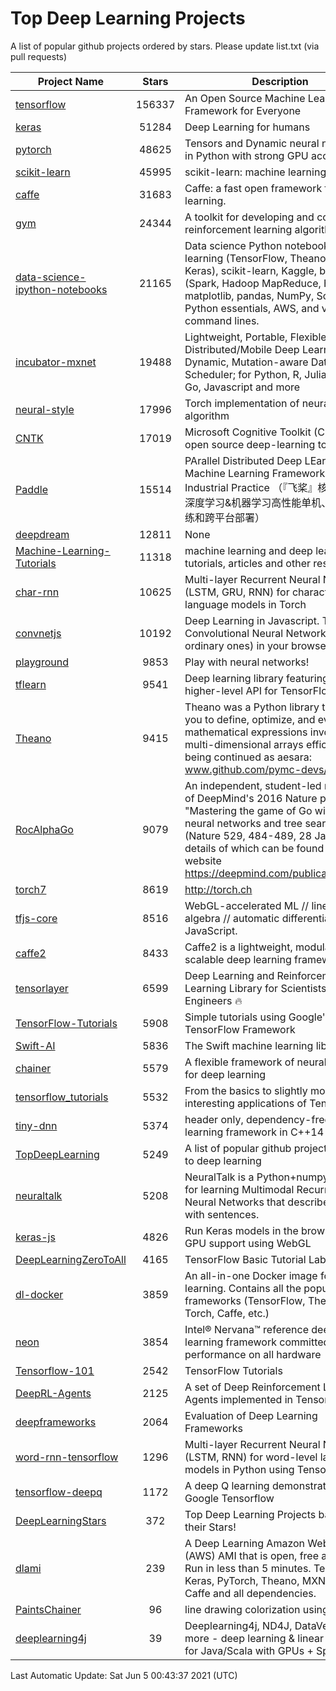 # Top Deep Learning Projects
A list of popular github projects ordered by stars.
Please update list.txt (via pull requests)

|Project Name| Stars | Description |
| ---------- |:-----:| ----------- |
| [tensorflow](https://github.com/tensorflow/tensorflow) | 156337 | An Open Source Machine Learning Framework for Everyone |
| [keras](https://github.com/keras-team/keras) | 51284 | Deep Learning for humans |
| [pytorch](https://github.com/pytorch/pytorch) | 48625 | Tensors and Dynamic neural networks in Python with strong GPU acceleration |
| [scikit-learn](https://github.com/scikit-learn/scikit-learn) | 45995 | scikit-learn: machine learning in Python |
| [caffe](https://github.com/BVLC/caffe) | 31683 | Caffe: a fast open framework for deep learning. |
| [gym](https://github.com/openai/gym) | 24344 | A toolkit for developing and comparing reinforcement learning algorithms. |
| [data-science-ipython-notebooks](https://github.com/donnemartin/data-science-ipython-notebooks) | 21165 | Data science Python notebooks: Deep learning (TensorFlow, Theano, Caffe, Keras), scikit-learn, Kaggle, big data (Spark, Hadoop MapReduce, HDFS), matplotlib, pandas, NumPy, SciPy, Python essentials, AWS, and various command lines. |
| [incubator-mxnet](https://github.com/apache/incubator-mxnet) | 19488 | Lightweight, Portable, Flexible Distributed/Mobile Deep Learning with Dynamic, Mutation-aware Dataflow Dep Scheduler; for Python, R, Julia, Scala, Go, Javascript and more |
| [neural-style](https://github.com/jcjohnson/neural-style) | 17996 | Torch implementation of neural style algorithm |
| [CNTK](https://github.com/microsoft/CNTK) | 17019 | Microsoft Cognitive Toolkit (CNTK), an open source deep-learning toolkit |
| [Paddle](https://github.com/PaddlePaddle/Paddle) | 15514 | PArallel Distributed Deep LEarning: Machine Learning Framework from Industrial Practice （『飞桨』核心框架，深度学习&机器学习高性能单机、分布式训练和跨平台部署） |
| [deepdream](https://github.com/google/deepdream) | 12811 | None |
| [Machine-Learning-Tutorials](https://github.com/ujjwalkarn/Machine-Learning-Tutorials) | 11318 | machine learning and deep learning tutorials, articles and other resources  |
| [char-rnn](https://github.com/karpathy/char-rnn) | 10625 | Multi-layer Recurrent Neural Networks (LSTM, GRU, RNN) for character-level language models in Torch |
| [convnetjs](https://github.com/karpathy/convnetjs) | 10192 | Deep Learning in Javascript. Train Convolutional Neural Networks (or ordinary ones) in your browser. |
| [playground](https://github.com/tensorflow/playground) | 9853 | Play with neural networks! |
| [tflearn](https://github.com/tflearn/tflearn) | 9541 | Deep learning library featuring a higher-level API for TensorFlow. |
| [Theano](https://github.com/Theano/Theano) | 9415 | Theano was a Python library that allows you to define, optimize, and evaluate mathematical expressions involving multi-dimensional arrays efficiently. It is being continued as aesara: www.github.com/pymc-devs/aesara |
| [RocAlphaGo](https://github.com/Rochester-NRT/RocAlphaGo) | 9079 | An independent, student-led replication of DeepMind's 2016 Nature publication, "Mastering the game of Go with deep neural networks and tree search" (Nature 529, 484-489, 28 Jan 2016), details of which can be found on their website https://deepmind.com/publications.html. |
| [torch7](https://github.com/torch/torch7) | 8619 | http://torch.ch |
| [tfjs-core](https://github.com/tensorflow/tfjs-core) | 8516 | WebGL-accelerated ML // linear algebra // automatic differentiation for JavaScript. |
| [caffe2](https://github.com/facebookarchive/caffe2) | 8433 | Caffe2 is a lightweight, modular, and scalable deep learning framework. |
| [tensorlayer](https://github.com/tensorlayer/tensorlayer) | 6599 | Deep Learning and Reinforcement Learning Library for Scientists and Engineers 🔥 |
| [TensorFlow-Tutorials](https://github.com/nlintz/TensorFlow-Tutorials) | 5908 | Simple tutorials using Google's TensorFlow Framework |
| [Swift-AI](https://github.com/Swift-AI/Swift-AI) | 5836 | The Swift machine learning library. |
| [chainer](https://github.com/chainer/chainer) | 5579 | A flexible framework of neural networks for deep learning |
| [tensorflow_tutorials](https://github.com/pkmital/tensorflow_tutorials) | 5532 | From the basics to slightly more interesting applications of Tensorflow |
| [tiny-dnn](https://github.com/tiny-dnn/tiny-dnn) | 5374 | header only, dependency-free deep learning framework in C++14 |
| [TopDeepLearning](https://github.com/aymericdamien/TopDeepLearning) | 5249 | A list of popular github projects related to deep learning |
| [neuraltalk](https://github.com/karpathy/neuraltalk) | 5208 | NeuralTalk is a Python+numpy project for learning Multimodal Recurrent Neural Networks that describe images with sentences. |
| [keras-js](https://github.com/transcranial/keras-js) | 4826 | Run Keras models in the browser, with GPU support using WebGL |
| [DeepLearningZeroToAll](https://github.com/hunkim/DeepLearningZeroToAll) | 4165 | TensorFlow Basic Tutorial Labs |
| [dl-docker](https://github.com/floydhub/dl-docker) | 3859 | An all-in-one Docker image for deep learning. Contains all the popular DL frameworks (TensorFlow, Theano, Torch, Caffe, etc.) |
| [neon](https://github.com/NervanaSystems/neon) | 3854 | Intel® Nervana™ reference deep learning framework committed to best performance on all hardware |
| [Tensorflow-101](https://github.com/sjchoi86/Tensorflow-101) | 2542 | TensorFlow Tutorials |
| [DeepRL-Agents](https://github.com/awjuliani/DeepRL-Agents) | 2125 | A set of Deep Reinforcement Learning Agents implemented in Tensorflow. |
| [deepframeworks](https://github.com/zer0n/deepframeworks) | 2064 | Evaluation of Deep Learning Frameworks |
| [word-rnn-tensorflow](https://github.com/hunkim/word-rnn-tensorflow) | 1296 | Multi-layer Recurrent Neural Networks (LSTM, RNN) for word-level language models in Python using TensorFlow. |
| [tensorflow-deepq](https://github.com/siemanko/tensorflow-deepq) | 1172 | A deep Q learning demonstration using Google Tensorflow |
| [DeepLearningStars](https://github.com/hunkim/DeepLearningStars) | 372 | Top Deep Learning Projects based on their Stars! |
| [dlami](https://github.com/ritchieng/dlami) | 239 | A Deep Learning Amazon Web Service (AWS) AMI that is open, free and works. Run in less than 5 minutes. TensorFlow, Keras, PyTorch, Theano, MXNet, CNTK, Caffe and all dependencies. |
| [PaintsChainer](https://github.com/taizan/PaintsChainer) | 96 | line drawing colorization using chainer |
| [deeplearning4j](https://github.com/deeplearning4j/deeplearning4j) | 39 | Deeplearning4j, ND4J, DataVec and more - deep learning & linear algebra for Java/Scala with GPUs + Spark |

Last Automatic Update: Sat Jun  5 00:43:37 2021 (UTC)
